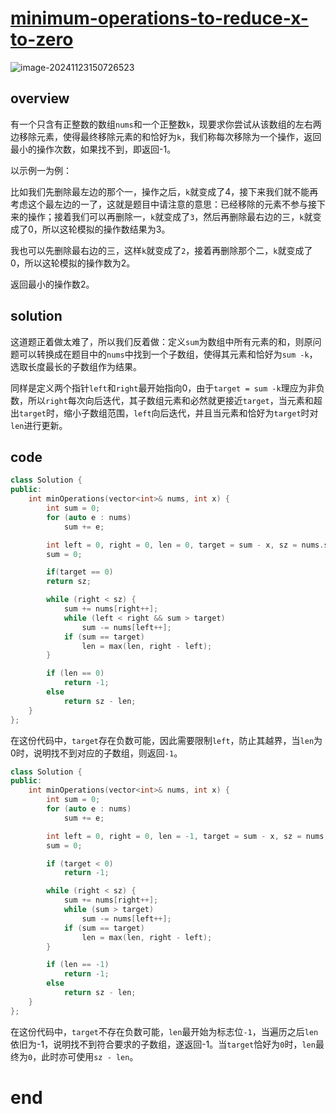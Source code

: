 # [minimum-operations-to-reduce-x-to-zero](https://leetcode.cn/problems/minimum-operations-to-reduce-x-to-zero)

![image-20241123150726523](https://md-wind.oss-cn-nanjing.aliyuncs.com/md/202411231507653.png)

## overview

有一个只含有正整数的数组`nums`和一个正整数`k`，现要求你尝试从该数组的左右两边移除元素，使得最终移除元素的和恰好为`k`，我们称每次移除为一个操作，返回最小的操作次数，如果找不到，即返回-1。

以示例一为例：

比如我们先删除最左边的那个一，操作之后，`k`就变成了4，接下来我们就不能再考虑这个最左边的一了，这就是题目中请注意的意思：已经移除的元素不参与接下来的操作；接着我们可以再删除一，`k`就变成了`3`，然后再删除最右边的三，`k`就变成了0，所以这轮模拟的操作数结果为3。

我也可以先删除最右边的三，这样`k`就变成了`2`，接着再删除那个二，`k`就变成了0，所以这轮模拟的操作数为2。

返回最小的操作数2。

## solution

这道题正着做太难了，所以我们反着做：定义`sum`为数组中所有元素的和，则原问题可以转换成在题目中的`nums`中找到一个子数组，使得其元素和恰好为`sum -k`，选取长度最长的子数组作为结果。

同样是定义两个指针`left`和`right`最开始指向0，由于`target = sum -k`理应为非负数，所以`right`每次向后迭代，其子数组元素和必然就更接近`target`，当元素和超出`target`时，缩小子数组范围，`left`向后迭代，并且当元素和恰好为`target`时对`len`进行更新。

## code

```cpp
class Solution {
public:
    int minOperations(vector<int>& nums, int x) {
        int sum = 0;
        for (auto e : nums)
            sum += e;

        int left = 0, right = 0, len = 0, target = sum - x, sz = nums.size();
        sum = 0;

        if(target == 0)
        return sz;    

        while (right < sz) {
            sum += nums[right++];
            while (left < right && sum > target)
                sum -= nums[left++];
            if (sum == target)
                len = max(len, right - left);
        }

        if (len == 0)
            return -1;
        else
            return sz - len;
    }
};
```

在这份代码中，`target`存在负数可能，因此需要限制`left`，防止其越界，当`len`为0时，说明找不到对应的子数组，则返回`-1`。

```cpp
class Solution {
public:
    int minOperations(vector<int>& nums, int x) {
        int sum = 0;
        for (auto e : nums)
            sum += e;

        int left = 0, right = 0, len = -1, target = sum - x, sz = nums.size();
        sum = 0;

        if (target < 0)
            return -1;

        while (right < sz) {
            sum += nums[right++];
            while (sum > target)
                sum -= nums[left++];
            if (sum == target)
                len = max(len, right - left);
        }

        if (len == -1)
            return -1;
        else
            return sz - len;
    }
};
```

在这份代码中，`target`不存在负数可能，`len`最开始为标志位`-1`，当遍历之后`len`依旧为-1，说明找不到符合要求的子数组，遂返回-1。当`target`恰好为`0`时，`len`最终为`0`，此时亦可使用`sz - len`。

# end